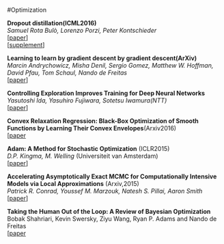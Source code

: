 #Optimization

**Dropout distillation(ICML2016)**  
*Samuel Rota Bulò, Lorenzo Porzi, Peter Kontschieder*  
[[paper](http://jmlr.org/proceedings/papers/v48/bulo16.pdf)]  
[[supplement](http://jmlr.org/proceedings/papers/v48/bulo16-supp.pdf)]  

**Learning to learn by gradient descent by gradient descent(ArXiv)**  
*Marcin Andrychowicz, Misha Denil, Sergio Gomez, Matthew W. Hoffman, David Pfau, Tom Schaul, Nando de Freitas*  
[[paper](http://arxiv.org/abs/1606.04474)]  

**Controlling Exploration Improves Training for Deep Neural Networks**  
*Yasutoshi Ida, Yasuhiro Fujiwara, Sotetsu Iwamura(NTT)*  
[[paper](https://arxiv.org/abs/1605.09593)]  

**Convex Relaxation Regression: Black-Box Optimization of Smooth Functions by Learning Their Convex Envelopes**(Arxiv2016)    
[[paper](http://arxiv.org/pdf/1602.02191v2.pdf)  

**Adam: A Method for Stochastic Optimization** (ICLR2015)   
*D.P. Kingma, M. Welling* (Universiteit van Amsterdam)  
[[paper](http://arxiv.org/abs/1412.6980)]  

**Accelerating Asymptotically Exact MCMC for Computationally Intensive Models via Local Approximations**  (Arxiv,2015)  
*Patrick R. Conrad, Youssef M. Marzouk, Natesh S. Pillai, Aaron Smith*  
[[paper](http://arxiv.org/abs/1402.1694)]  

**Taking the Human Out of the Loop: A Review of Bayesian Optimization**  
Bobak Shahriari, Kevin Swersky, Ziyu Wang, Ryan P. Adams and Nando de Freitas  
[[paper](https://www.cs.ox.ac.uk/people/nando.defreitas/publications/BayesOptLoop.pdf)  





